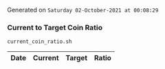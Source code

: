 Generated on `Saturday 02-October-2021 at 00:08:29`

### Current to Target Coin Ratio
`current_coin_ratio.sh`

Date|Current|Target|Ratio
---|---|---|---
